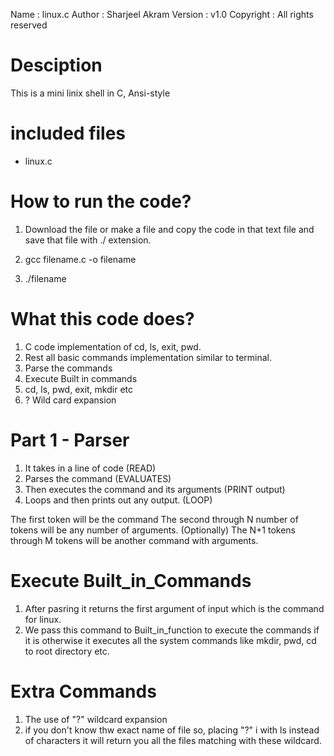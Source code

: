Name        : linux.c
Author      : Sharjeel Akram
Version     : v1.0
Copyright   : All rights reserved 

# Desciption
This is a mini linix shell in C, Ansi-style

# included files
- linux.c

# How to run the code?
1. Download the file or make a file and copy the code in that text file and save that file with ./ extension.

2. gcc filename.c -o filename

3. ./filename

# What this code does?

1. C code implementation of cd, ls, exit, pwd.
2. Rest all basic commands implementation similar to terminal.
3. Parse the commands
4. Execute Built in commands
5. cd, ls, pwd, exit, mkdir etc
6. ? Wild card expansion

# Part 1 - Parser
1. It takes in a line of code (READ)
2. Parses the command (EVALUATES)
3. Then executes the command and its arguments (PRINT output)
4. Loops and then prints out any output. (LOOP)

The first token will be the command
The second through N number of tokens will be any number of arguments.
(Optionally) The N+1 tokens through M tokens will be another command with arguments.

# Execute Built_in_Commands
1. After pasring it returns the first argument of input which is the command for linux.
2. We pass this command to Built_in_function to execute the commands if it is otherwise it executes all the system commands like mkdir, pwd, cd to root directory etc.

# Extra Commands
1. The use of "?" wildcard expansion
2. if you don't know thw exact name of file so, placing "?" i with ls instead of characters it will return you all the files matching with these wildcard.


